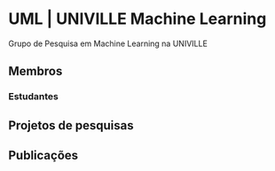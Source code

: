 # UML | UNIVILLE Machine Learning

Grupo de Pesquisa em Machine Learning na UNIVILLE

## Membros

### Estudantes

## Projetos de pesquisas

## Publicações
